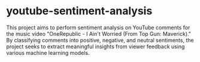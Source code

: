 # youtube-sentiment-analysis
This project aims to perform sentiment analysis on YouTube comments for the music video "OneRepublic - I Ain't Worried (From Top Gun: Maverick)." By classifying comments into positive, negative, and neutral sentiments, the project seeks to extract meaningful insights from viewer feedback using various machine learning models.
